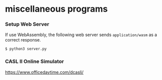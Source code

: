 miscellaneous programs
======

### Setup Web Server

If use WebAssembly, the following web server sends `application/wasm` as a correct response.

```bash
$ python3 server.py
```

### CASL Ⅱ Online Simulator

https://www.officedaytime.com/dcaslj/
